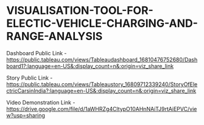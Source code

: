 # VISUALISATION-TOOL-FOR-ELECTIC-VEHICLE-CHARGING-AND-RANGE-ANALYSIS


Dashboard Public Link - https://public.tableau.com/views/Tableaudashboard_16810476752680/Dashboard1?:language=en-US&:display_count=n&:origin=viz_share_link

Story Public Link - https://public.tableau.com/views/Tableaustory_16809712339240/StoryOfElectricCarsinIndia?:language=en-US&:display_count=n&:origin=viz_share_link

Video Demonstration Link - https://drive.google.com/file/d/1aWHRZg4CltypO10AHnNAiTJ9rtAiEPVC/view?usp=sharing
